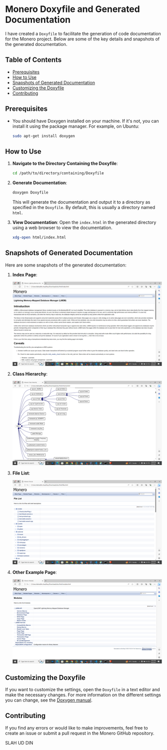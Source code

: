 # Monero Doxyfile and Generated Documentation

I have created a `Doxyfile` to facilitate the generation of code documentation for the Monero project. Below are some of the key details and snapshots of the generated documentation.


## Table of Contents
- [Prerequisites](#prerequisites)
- [How to Use](#how-to-use)
- [Snapshots of Generated Documentation](#snapshots-of-generated-documentation)
- [Customizing the Doxyfile](#customizing-the-doxyfile)
- [Contributing](#contributing)

## Prerequisites

- You should have Doxygen installed on your machine. If it's not, you can install it using the package manager. For example, on Ubuntu:

    ```bash
    sudo apt-get install doxygen
    ```
  

## How to Use

1. **Navigate to the Directory Containing the Doxyfile**:
    ```bash
    cd /path/to/directory/containing/Doxyfile
    ```

2. **Generate Documentation**:
    ```bash
    doxygen Doxyfile
    ```
    This will generate the documentation and output it to a directory as specified in the `Doxyfile`. By default, this is usually a directory named `html`.

3. **View Documentation**:
    Open the `index.html` in the generated directory using a web browser to view the documentation.
    ```bash
    xdg-open html/index.html
    ```

## Snapshots of Generated Documentation

Here are some snapshots of the generated documentation:

1. **Index Page**: 

    ![Index Page Screenshot](1.png)

2. **Class Hierarchy**:

    ![Class Hierarchy Screenshot](CH.png)

3. **File List**:

    ![File List Screenshot](FL.png)

4. **Other Example Page**:

    ![Other Example Page Screenshot](2.png)

## Customizing the Doxyfile

If you want to customize the settings, open the `Doxyfile` in a text editor and make the necessary changes. For more information on the different settings you can change, see the [Doxygen manual](https://www.doxygen.nl/manual/index.html).

## Contributing

If you find any errors or would like to make improvements, feel free to create an issue or submit a pull request in the Monero GitHub repository.

SLAH UD DIN
